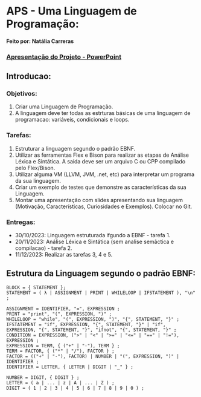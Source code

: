 # APS - Uma Linguagem de Programação:
#### Feito por: Natália Carreras
### [Apresentação do Projeto - PowerPoint](Apresentação.pdf)
## Introducao:
### Objetivos:
  1. Criar uma Linguagem de Programação.
  2. A linguagem deve ter todas as estrturas básicas de uma linguagem de programacao: variáveis, condicionais e loops.

### Tarefas:
  1. Estruturar a linguagem segundo o padrão EBNF.
  2. Utilizar as ferramentas Flex e Bison para realizar as etapas de Análise Léxica e Sintática. A saída
deve ser um arquivo C ou CPP compilado pelo Flex/Bison.
  3. Utilizar alguma VM (LLVM, JVM, .net, etc) para interpretar um programa da sua linguagem.
  4. Criar um exemplo de testes que demonstre as características da sua Linguagem.
  5. Montar uma apresentação com slides apresentando sua linguagem (Motivação, Características, Curiosidades e Exemplos). Colocar no Git.

### Entregas:
  - 30/10/2023: Linguagem estruturada ifgundo a EBNF - tarefa 1.
  - 20/11/2023: Análise Léxica e Sintática (sem analise semâctica e compilacao) - tarefa 2.
  - 11/12/2023: Realizar as tarefas 3, 4 e 5. 
## Estrutura da Linguagem segundo o padrão EBNF:
```
BLOCK = { STATEMENT };
STATEMENT = ( λ | ASSIGNMENT | PRINT | WHILELOOP | IFSTATEMENT ), "\n" ;

ASSIGNMENT = IDENTIFIER, "=", EXPRESSION ;
PRINT = "print", "(", EXPRESSION, ")" ;
WHILELOOP = "while", "(", EXPRESSION, ")", "{", STATEMENT, "}" ;
IFSTATEMENT = "if", EXPRESSION, "{", STATEMENT, "}" | "if", EXPRESSION, "{", STATEMENT, "}", "ifnot", "{", STATEMENT, "}" ;
CONDITION = EXPRESSION, (">" | "<" | ">=" | "<=" | "==" | "!="), EXPRESSION ; 
EXPRESSION = TERM, { ("+" | "-"), TERM } ;
TERM = FACTOR, { ("*" | "/"), FACTOR } ;
FACTOR = (("+" | "-"), FACTOR) | NUMBER | "(", EXPRESSION, ")" | IDENTIFIER ;
IDENTIFIER = LETTER, { LETTER | DIGIT | "_" } ;

NUMBER = DIGIT, { DIGIT } ;
LETTER = ( a | ... | z | A | ... | Z ) ;
DIGIT = ( 1 | 2 | 3 | 4 | 5 | 6 | 7 | 8 | 9 | 0 ) ;
```
